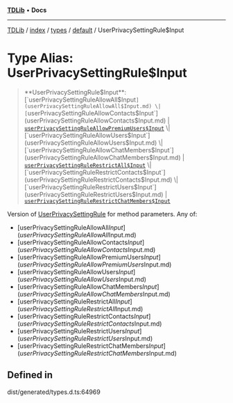 [**TDLib**](../../../../../../README.md) • **Docs**

***

[TDLib](../../../../../../modules.md) / [index](../../../../../README.md) / [types](../../../README.md) / [default](../README.md) / UserPrivacySettingRule$Input

# Type Alias: UserPrivacySettingRule$Input

> **UserPrivacySettingRule$Input**: [`userPrivacySettingRuleAllowAll$Input`](userPrivacySettingRuleAllowAll$Input.md) \| [`userPrivacySettingRuleAllowContacts$Input`](userPrivacySettingRuleAllowContacts$Input.md) \| [`userPrivacySettingRuleAllowPremiumUsers$Input`](userPrivacySettingRuleAllowPremiumUsers$Input.md) \| [`userPrivacySettingRuleAllowUsers$Input`](userPrivacySettingRuleAllowUsers$Input.md) \| [`userPrivacySettingRuleAllowChatMembers$Input`](userPrivacySettingRuleAllowChatMembers$Input.md) \| [`userPrivacySettingRuleRestrictAll$Input`](userPrivacySettingRuleRestrictAll$Input.md) \| [`userPrivacySettingRuleRestrictContacts$Input`](userPrivacySettingRuleRestrictContacts$Input.md) \| [`userPrivacySettingRuleRestrictUsers$Input`](userPrivacySettingRuleRestrictUsers$Input.md) \| [`userPrivacySettingRuleRestrictChatMembers$Input`](userPrivacySettingRuleRestrictChatMembers$Input.md)

Version of [UserPrivacySettingRule](UserPrivacySettingRule.md) for method parameters.
Any of:
- [userPrivacySettingRuleAllowAll$Input](userPrivacySettingRuleAllowAll$Input.md)
- [userPrivacySettingRuleAllowContacts$Input](userPrivacySettingRuleAllowContacts$Input.md)
- [userPrivacySettingRuleAllowPremiumUsers$Input](userPrivacySettingRuleAllowPremiumUsers$Input.md)
- [userPrivacySettingRuleAllowUsers$Input](userPrivacySettingRuleAllowUsers$Input.md)
- [userPrivacySettingRuleAllowChatMembers$Input](userPrivacySettingRuleAllowChatMembers$Input.md)
- [userPrivacySettingRuleRestrictAll$Input](userPrivacySettingRuleRestrictAll$Input.md)
- [userPrivacySettingRuleRestrictContacts$Input](userPrivacySettingRuleRestrictContacts$Input.md)
- [userPrivacySettingRuleRestrictUsers$Input](userPrivacySettingRuleRestrictUsers$Input.md)
- [userPrivacySettingRuleRestrictChatMembers$Input](userPrivacySettingRuleRestrictChatMembers$Input.md)

## Defined in

dist/generated/types.d.ts:64969
